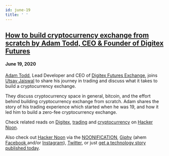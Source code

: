 ```yaml
---
id: june-19
title: ' '
---
```


<h2><a href="https://podcast.hackernoon.com/e/how-to-build-cryptocurrency-exchange-from-scratch-by-adam-todd-ceo-founder-of-digitex-futures-1592578686/">How to build cryptocurrency exchange from scratch by Adam Todd, CEO & Founder of Digitex Futures</a></h2>
<h4>June 19, 2020</h4>

<p>
<a href="https://www.linkedin.com/in/adam-todd-digitex/">Adam Todd</a>, Lead Developer and CEO of <a href="https://digitexfutures.com/">Digitex Futures Exchange</a>, joins <a href="https://hackernoon.com/u/Hackerhodl">Utsav Jaiswal</a> to share his journey in trading and discuss what it takes to build a cryptocurrency exchange. 
</p>
They discuss cryptocurrency space in general, bitcoin, and the effort behind building cryptocurrency exchange from scratch. Adam shares the story of his trading experience which started when he was 19, and how it led him to build a zero-fee cryptocurrency exchange.
<p>
Check related reads on <a href="https://hackernoon.com/tagged/digitex-futures/">Digitex</a>, <a href="https://hackernoon.com/tagged/trading">trading</a> and <a href="https://hackernoon.com/tagged/cryptocurrency">cryptocurrency</a> on <a href="https://hackernoon.com/">Hacker Noon</a>. 
</p>
Also check out <a href="https://hackernoon.com/">Hacker Noon</a> via the <a href="https://hackernoon.us19.list-manage.com/subscribe?u=b48b0ec2173fecf2586c00e80&id=fa796741e6">NOONIFICATION</a>, <a href="https://giphy.com/hackernoon">Giphy</a> (ahem <a href="https://facebook.com/hackernoon">Facebook </a>and/or <a href="https://www.instagram.com/hackernoon/">Instagram</a>), <a href="https://twitter.com/hackernoon">Twitter</a>, or just <a href="https://publish.hackernoon.com/">get a technology story published today</a>. 